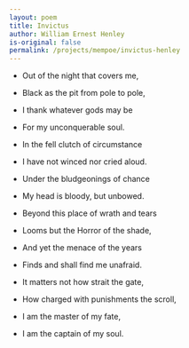 ```yaml
---
layout: poem
title: Invictus
author: William Ernest Henley
is-original: false
permalink: /projects/mempoe/invictus-henley
---
```


- Out of the night that covers me,
- Black as the pit from pole to pole,
- I thank whatever gods may be
- For my unconquerable soul.

- In the fell clutch of circumstance
- I have not winced nor cried aloud.
- Under the bludgeonings of chance
- My head is bloody, but unbowed.

- Beyond this place of wrath and tears
- Looms but the Horror of the shade,
- And yet the menace of the years
- Finds and shall find me unafraid.

- It matters not how strait the gate,
- How charged with punishments the scroll,
- I am the master of my fate,
- I am the captain of my soul.

